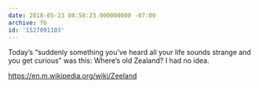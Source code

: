 ```yaml
---
date: 2018-05-23 08:58:23.000000000 -07:00
archive: fb
id: '1527091103'
---
```


Today’s “suddenly something you’ve heard all your life sounds strange and you get curious” was this: Where’s old Zealand? I had no idea. 

https://en.m.wikipedia.org/wiki/Zeeland
